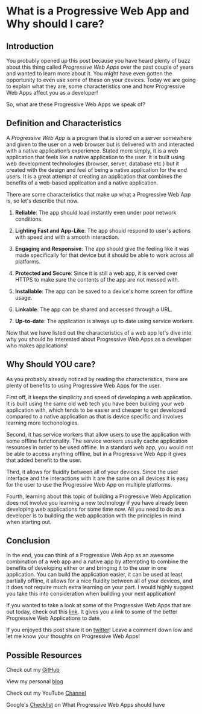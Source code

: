 # What is a Progressive Web App and Why should I care?## IntroductionYou probably opened up this post because you have heard plenty of buzz about this thing called *Progressive Web Apps* over the past couple of years and wanted to learn more about it. You might have even gotten the opportunity to even use some of these on your devices. Today we are going to explain what they are, some characteristics one and how Progressive Web Apps affect you as a developer!

So, what are these Progressive Web Apps we speak of?## Definition and CharacteristicsA *Progressive Web App* is a program that is stored on a server somewhere and given to the user on a web browser but is delivered with and interacted with a native application’s experience.  Stated more simply, it is a web application that feels like a native application to the user. It is built using web development technologies (browser, server, database etc.) but it created with the design and feel of being a native application for the end users.  It is a great attempt at creating an application that combines the benefits of a web-based application and a native application.There are some characteristics that make up what a Progressive Web App is, so let's describe that now.1. **Reliable**: The app should load instantly even under poor network conditions.2.	**Lighting Fast and App-Like**: The app should respond to user's actions with speed and with a smooth interaction.3. **Engaging and Responsive**: The app should give the feeling like it was made specifically for that device but it should be able to work across all platforms.4. **Protected and Secure**: Since it is still a web app, it is served over HTTPS to make sure the contents of the app are not messed with.5. **Installable**: The app can be saved to a device's home screen for offline usage.6.  **Linkable**: The app can be shared and accessed through a URL.7. **Up-to-date**: The application is always up to date using service workers.Now that we have listed out the characteristics of a web app let's dive into why you should be interested  about Progressive Web Apps as a developer who makes applications!## Why Should YOU care?As you probably already noticed by reading the characteristics, there are plenty of benefits to using Progressive Web Apps for the user.First off, it keeps the simplicity and speed of developing a web application.  It is built using the same old web tech you have been building your web application with, which tends to be easier and cheaper to get developed compared to a native application as that is device specific and involves learning more techonologies. Second, it has service workers that allow users to use the application with some offline functionality.  The service workers usually cache application resources in order to be used offline.  In a standard web app, you would not be able to access anything offline, but in a Progressive Web App it gives that added benefit to the user.
Third, it allows for fluidity between all of your devices.  Since the user interface and the interactions with it are the same on all devices it is easy for the user to use the Progressive Web App on multiple platforms. Fourth, learning about this topic of building a Progressive Web Application does not involve you learning a new technology if you have already been developing web applications for some time now.  All you need to do as a developer is to building the web application with the principles in mind when starting out.  ## Conclusion In the end, you can think of a Progressive Web App as an awesome combination of a web app and a native app by attempting to combine the benefits of developing either or and bringing it to the user in one application. You can build the application easier, it can be used at least partially offline, it allows for a nice fluidity between all of your devices, and it does not require much extra learning on your part.  I would highly suggest you take this into consideration when building your next application!If you wanted to take a look at some of the Progressive Web Apps that are out today, check out this [link][githubPWA].  It gives you a link to some of the better Progressive Web Applications to date.If you enjoyed this post share it on [twitter][twit]! Leave a comment down low and let me know your thoughts on Progressive Web Apps!## Possible ResourcesCheck out my [GitHub][mainGit]View my personal [blog][pblog]Check out my YouTube [Channel][youtube]Google's [Checklist][googleChecklist] on What Progressive Web Apps should have[twit]: https://twitter.com/[mainGit]: https://github.com/acucciniello/
[pblog]: http://www.acucciniello.com/
[youtube]: https://www.youtube.com/channel/UC8icMMql5SjCaXXMvILGIUA
[googleChecklist]: https://developers.google.com/web/progressive-web-apps/checklist[githubPWA]: https://github.com/hemanth/awesome-pwa